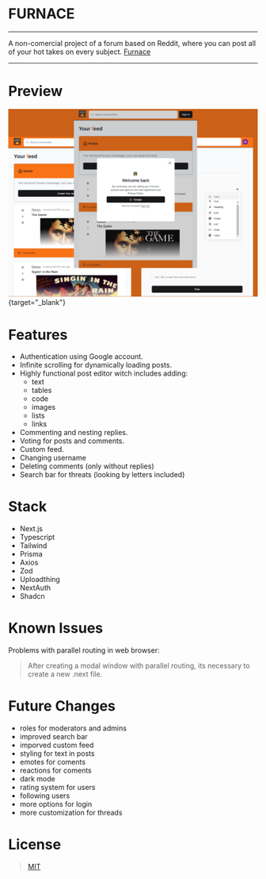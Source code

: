 # FURNACE
___

A non-comercial project of a forum based on Reddit, where you can post all of your hot takes on every subject.
[Furnace](https://furnace-xi.vercel.app "For all your hot takes")

___

# Preview
![furnace showcase layout](./src/public/furnacePIC.png "furnace showcase layout"){target="_blank"}

# Features
- Authentication using Google account.
- Infinite scrolling for dynamically loading posts.
- Highly functional post editor witch includes adding:
    - text
    - tables
    - code
    - images
    - lists
    - links
- Commenting and nesting replies.
- Voting for posts and comments.
- Custom feed.
- Changing username
- Deleting comments (only without replies)
- Search bar for threats (looking by letters included)


# Stack

- Next.js
- Typescript
- Tailwind
- Prisma
- Axios
- Zod
- Uploadthing
- NextAuth
- Shadcn


# Known Issues

Problems with parallel routing in web browser: 
> After creating a modal window with parallel routing, its necessary to create a new .next file. 

# Future Changes
- roles for moderators and admins
- improved search bar
- imporved custom feed 
- styling for text in posts
- emotes for coments
- reactions for coments
- dark mode
- rating system for users
- following users
- more options for login
- more customization for threads

# License
> [MIT](https://choosealicense.com/licenses/mit/)